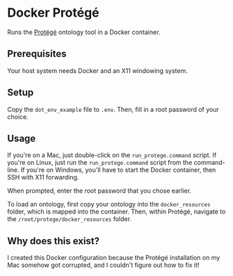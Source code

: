 # Docker Protégé

Runs the [Protégé](http://protege.stanford.edu) ontology tool in a Docker
container.

## Prerequisites

Your host system needs Docker and an X11 windowing system.

## Setup

Copy the `dot_env_example` file to `.env`. Then, fill in a root password of your
choice.

## Usage

If you're on a Mac, just double-click on the `run_protege.command` script. If
you're on Linux, just run the `run_protege.command` script from the
command-line. If you're on Windows, you'll have to start the Docker container,
then SSH with X11 forwarding.

When prompted, enter the root password that you chose earlier.

To load an ontology, first copy your ontology into the `docker_resources`
folder, which is mapped into the container. Then, within Protégé, navigate to
the `/root/protege/docker_resources` folder.

## Why does this exist?

I created this Docker configuration because the Protégé installation on my Mac somehow got corrupted, and I couldn't figure out how to fix it!
